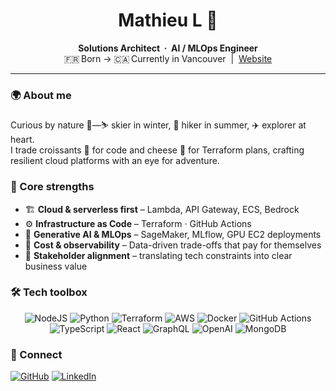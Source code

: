 <h1 align="center">Mathieu L&nbsp;👋</h1>
<p align="center">
  <strong>Solutions Architect&nbsp;&nbsp;·&nbsp;&nbsp;AI&nbsp;/&nbsp;MLOps Engineer</strong><br/>
  🇫🇷 Born → 🇨🇦 Currently in Vancouver &nbsp;|&nbsp;
  <a href="https://mathieu.lescaudron.com">Website</a>
</p>

<!-- Search-engines: pretty please, NO INDEX 🙏 -->
<meta name="robots" content="noindex,nofollow" />

---

### 🌍 About&nbsp;me
Curious by nature 🤔—⛷️ skier in winter, 🥾 hiker in summer, ✈️ explorer at heart.  
I trade croissants 🥐 for code and cheese 🧀 for Terraform plans, crafting resilient cloud platforms with an eye for adventure.


### 🧩 Core strengths
- 🏗️ **Cloud & serverless first** – Lambda, API Gateway, ECS, Bedrock  
- ⚙️ **Infrastructure as Code** – Terraform&nbsp;&#183;&nbsp;GitHub&nbsp;Actions  
- 🤖 **Generative AI & MLOps** – SageMaker, MLflow, GPU EC2 deployments  
- 💸 **Cost & observability** – Data-driven trade-offs that pay for themselves  
- 🤝 **Stakeholder alignment** – translating tech constraints into clear business value

### 🛠️ Tech toolbox
<p align="center">
  <img alt="NodeJS"        src="https://img.shields.io/badge/NodeJS-3776AB?style=for-the-badge&logo=node.js&logoColor=white"/>
  <img alt="Python"        src="https://img.shields.io/badge/Python-3776AB?style=for-the-badge&logo=python&logoColor=white"/>
  <img alt="Terraform"     src="https://img.shields.io/badge/Terraform-844FBA?style=for-the-badge&logo=terraform&logoColor=white"/>
  <img alt="AWS"           src="https://img.shields.io/badge/AWS-FF9900?style=for-the-badge&logo=amazon-aws&logoColor=white"/>
  <img alt="Docker"        src="https://img.shields.io/badge/Docker-2496ED?style=for-the-badge&logo=docker&logoColor=white"/>
  <img alt="GitHub Actions"src="https://img.shields.io/badge/GitHub_Actions-2088FF?style=for-the-badge&logo=github-actions&logoColor=white"/>
  <img alt="TypeScript"    src="https://img.shields.io/badge/TypeScript-007ACC?style=for-the-badge&logo=typescript&logoColor=white"/>
  <img alt="React"         src="https://img.shields.io/badge/React-45b8d8?style=for-the-badge&logo=react&logoColor=white"/>
  <img alt="GraphQL"       src="https://img.shields.io/badge/GraphQL-E10098?style=for-the-badge&logo=graphql&logoColor=white"/>
  <img alt="OpenAI"        src="https://img.shields.io/badge/OpenAI-412991?style=for-the-badge&logo=openai&logoColor=white"/>
  <img alt="MongoDB"       src="https://img.shields.io/badge/MongoDB-13AA52?style=for-the-badge&logo=mongodb&logoColor=white"/>
</p>

### 🤝 Connect
<p>
  <a href="https://github.com/6be709c0" target="_blank"><img alt="GitHub" src="https://img.shields.io/badge/GitHub-12100E?style=for-the-badge&logo=github&logoColor=white"/></a>
  <a href="https://www.linkedin.com/in/ml2" target="_blank"><img alt="LinkedIn" src="https://img.shields.io/badge/LinkedIn-0A66C2?style=for-the-badge&logo=linkedin&logoColor=white"/></a>
</p>
